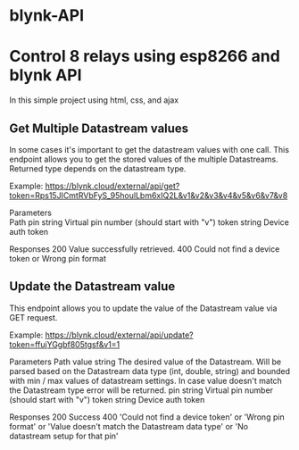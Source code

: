 # blynk-API

<h1>Control 8 relays using esp8266 and blynk API</h1>

In this simple project using html, css, and ajax

<h2>Get Multiple Datastream values</h2>

In some cases it's important to get the datastream values with one call. This endpoint allows you to get the stored values of the multiple Datastreams. 
Returned type depends on the datastream type. 

Example:
https://blynk.cloud/external/api/get?token=Rps15JICmtRVbFyS_95houlLbm6xIQ2L&v1&v2&v3&v4&v5&v6&v7&v8

Parameters   
Path
pin                              string           Virtual pin number (should start with "v")
token                            string           Device auth token

Responses
200                              Value successfully retrieved.
400                              Could not find a device token or Wrong pin format

<h2>Update the Datastream value</h2>
This endpoint allows you to update the value of the Datastream value via GET request.

Example:
https://blynk.cloud/external/api/update?token=ffujYGgbf805tgsf&v1=1

Parameters
Path
value                           string            The desired value of the Datastream. Will be parsed based on the Datastream data type (int, double, string) and bounded with min / max values of datastream settings. In case value doesn't match the Datastream type error will be returned.
pin                             string            Virtual pin number (should start with "v")
token                           string            Device auth token

Responses
200                             Success
400                             'Could not find a device token' or 'Wrong pin format' or 'Value doesn't match the Datastream data type' or 'No datastream setup for that pin'
